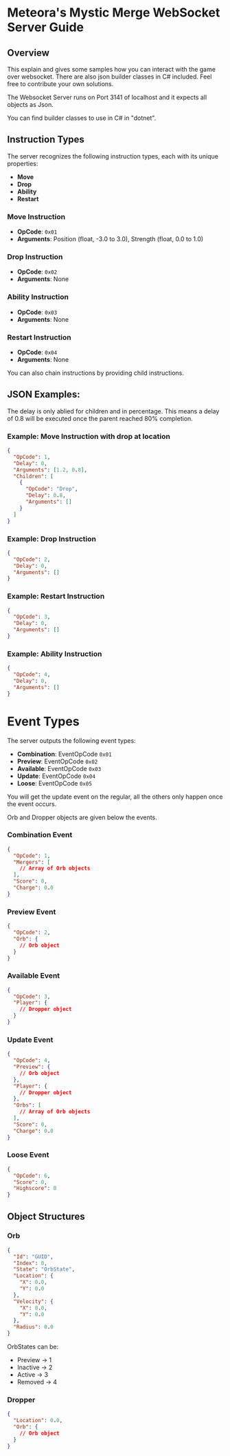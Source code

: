 # Meteora's Mystic Merge WebSocket Server Guide

## Overview
This explain and gives some samples how you can interact with the game over websocket. There are also json builder classes in C# included. Feel free to contribute your own solutions.

The Websocket Server runs on Port 3141 of localhost and it expects all objects as Json.

You can find builder classes to use in C# in "dotnet".

## Instruction Types
The server recognizes the following instruction types, each with its unique properties:

- **Move**
- **Drop**
- **Ability**
- **Restart**

### Move Instruction
- **OpCode**: `0x01`
- **Arguments**: Position (float, -3.0 to 3.0), Strength (float, 0.0 to 1.0)

### Drop Instruction
- **OpCode**: `0x02`
- **Arguments**: None

### Ability Instruction
- **OpCode**: `0x03`
- **Arguments**: None

### Restart Instruction
- **OpCode**: `0x04`
- **Arguments**: None

You can also chain instructions by providing child instructions.

## JSON Examples:

The delay is only ablied for children and in percentage. This means a delay of 0.8 will be executed once the parent reached 80% completion.

### Example: Move Instruction with drop at location
```json
{
  "OpCode": 1,
  "Delay": 0,
  "Arguments": [1.2, 0.8],
  "Children": [
    {
      "OpCode": "Drop",
      "Delay": 0.8,
      "Arguments": []
    }
  ]
}
```

### Example: Drop Instruction
```json
{
  "OpCode": 2,
  "Delay": 0,
  "Arguments": []
}
```

### Example: Restart Instruction
```json
{
  "OpCode": 3,
  "Delay": 0,
  "Arguments": []
}
```


### Example: Ability Instruction
```json
{
  "OpCode": 4,
  "Delay": 0,
  "Arguments": []
}
```

# Event Types
The server outputs the following event types:

- **Combination**: EventOpCode `0x01`
- **Preview**: EventOpCode `0x02`
- **Available**: EventOpCode `0x03`
- **Update**: EventOpCode `0x04`
- **Loose**: EventOpCode `0x05`

You will get the update event on the regular, all the others only happen once the event occurs.

Orb and Dropper objects are given below the events.
### Combination Event
```json
{
  "OpCode": 1,
  "Mergers": [
    // Array of Orb objects
  ],
  "Score": 0,
  "Charge": 0.0
}
```

### Preview Event
```json
{
  "OpCode": 2,
  "Orb": {
    // Orb object
  }
}
```

### Available Event
```json
{
  "OpCode": 3,
  "Player": {
    // Dropper object
  }
}
```

### Update Event
```json
{
  "OpCode": 4,
  "Preview": {
    // Orb object
  },
  "Player": {
    // Dropper object
  },
  "Orbs": [
    // Array of Orb objects
  ],
  "Score": 0,
  "Charge": 0.0
}
```

### Loose Event
```json
{
  "OpCode": 6,
  "Score": 0,
  "Highscore": 0
}
```

## Object Structures
### Orb
```json
{
  "Id": "GUID",
  "Index": 0,
  "State": "OrbState",
  "Location": {
    "X": 0.0,
    "Y": 0.0
  },
  "Velocity": {
    "X": 0.0,
    "Y": 0.0
  },
  "Radius": 0.0
}
```
OrbStates can be:
- Preview -> 1
- Inactive -> 2
- Active -> 3
- Removed -> 4

### Dropper
```json
{
  "Location": 0.0,
  "Orb": {
    // Orb object
  }
}
```
